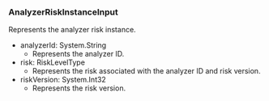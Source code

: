 ### AnalyzerRiskInstanceInput
Represents the analyzer risk instance.

- analyzerId: System.String
  - Represents the analyzer ID.
- risk: RiskLevelType
  - Represents the risk associated with the analyzer ID and risk version.
- riskVersion: System.Int32
  - Represents the risk version.
